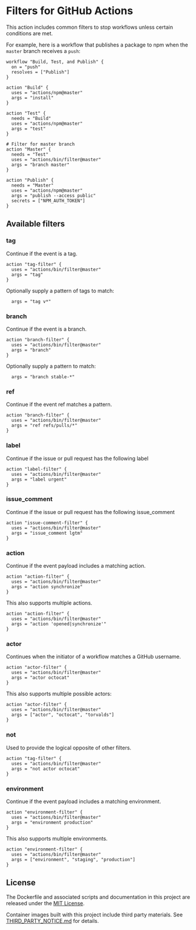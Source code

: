 # Filters for GitHub Actions

This action includes common filters to stop workflows unless certain conditions are met.

For example, here is a workflow that publishes a package to npm when the `master` branch receives a `push`:

```workflow
workflow "Build, Test, and Publish" {
  on = "push"
  resolves = ["Publish"]
}

action "Build" {
  uses = "actions/npm@master"
  args = "install"
}

action "Test" {
  needs = "Build"
  uses = "actions/npm@master"
  args = "test"
}

# Filter for master branch
action "Master" {
  needs = "Test"
  uses = "actions/bin/filter@master"
  args = "branch master"
}

action "Publish" {
  needs = "Master"
  uses = "actions/npm@master"
  args = "publish --access public"
  secrets = ["NPM_AUTH_TOKEN"]
}
```

## Available filters

### tag

Continue if the event is a tag.

```workflow
action "tag-filter" {
  uses = "actions/bin/filter@master"
  args = "tag"
}
```

Optionally supply a pattern of tags to match:

```workflow
  args = "tag v*"
```

### branch

Continue if the event is a branch.

```workflow
action "branch-filter" {
  uses = "actions/bin/filter@master"
  args = "branch"
}
```

Optionally supply a pattern to match:

```workflow
  args = "branch stable-*"
```

### ref

Continue if the event ref matches a pattern.

```workflow
action "branch-filter" {
  uses = "actions/bin/filter@master"
  args = "ref refs/pulls/*"
}
```

### label

Continue if the issue or pull request has the following label

```workflow
action "label-filter" {
  uses = "actions/bin/filter@master"
  args = "label urgent"
}
```


### issue_comment

Continue if the issue or pull request has the following issue_comment

```workflow
action "issue-comment-filter" {
  uses = "actions/bin/filter@master"
  args = "issue_comment lgtm"
}
```


### action

Continue if the event payload includes a matching action.

```workflow
action "action-filter" {
  uses = "actions/bin/filter@master"
  args = "action synchronize"
}
```

This also supports multiple actions.

```workflow
action "action-filter" {
  uses = "actions/bin/filter@master"
  args = "action 'opened|synchronize'"
}
```

### actor

Continues when the initiator of a workflow matches a GitHub username.

```workflow
action "actor-filter" {
  uses = "actions/bin/filter@master"
  args = "actor octocat"
}
```

This also supports multiple possible actors:

```workflow
action "actor-filter" {
  uses = "actions/bin/filter@master"
  args = ["actor", "octocat", "torvalds"]
}
```

### not

Used to provide the logical opposite of other filters.

```workflow
action "tag-filter" {
  uses = "actions/bin/filter@master"
  args = "not actor octocat"
}
```

### environment

Continue if the event payload includes a matching environment.

```workflow
action "environment-filter" {
  uses = "actions/bin/filter@master"
  args = "environment production"
}
```

This also supports multiple environments.

```workflow
action "environment-filter" {
  uses = "actions/bin/filter@master"
  args = ["environment", "staging", "production"]
}
```

## License

The Dockerfile and associated scripts and documentation in this project are released under the [MIT License](LICENSE).

Container images built with this project include third party materials. See [THIRD_PARTY_NOTICE.md](THIRD_PARTY_NOTICE.md) for details.

